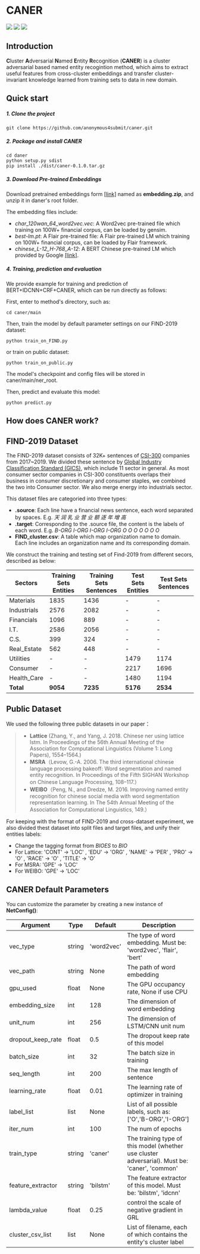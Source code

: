 # CANER
![](https://img.shields.io/badge/python-3.5%7C3.6%7C3.7-blue.svg) ![](https://img.shields.io/badge/tensorflow-1.10.0-orange.svg) ![](https://img.shields.io/badge/license-MIT%203.0-green.svg)

## Introduction

**C**luster **A**dversarial **N**amed **E**ntity **R**ecognition (**CANER**) is a cluster adversarial based named entity recogintion method, which aims to extract useful features from cross-cluster embeddings and transfer cluster-invariant knowledge learned from training sets to data in new domain.

## Quick start

##### 1. Clone the project

```shell
git clone https://github.com/anonymous4submit/caner.git
```

##### 2. Package and install CANER

```shell
cd daner
python setup.py sdist
pip install ./dist/caner-0.1.0.tar.gz
```

##### 3. Download Pre-trained Embeddings

Download pretrained embeddings form [[link]](https://pan.baidu.com/s/1iSRdQMX_GEmghL2fQET1Hw) named as **embedding.zip**, and unzip it in daner's root folder.

The embedding files include:

- *char_120wan_64_word2vec.vec*:  A Word2vec pre-trained file which training on 100W+ financial corpus, can be loaded by gensim.
- *best-lm.pt*: A Flair pre-trained file: A Flair pre-trained LM which training on 100W+ financial corpus, can be loaded by Flair framework.
- *chinese_L-12_H-768_A-12*: A BERT Chinese pre-trained LM which provided by Google [[link]](https://storage.googleapis.com/bert_models/2018_11_03/chinese_L-12_H-768_A-12.zip). 

##### 4. Training, prediction and evaluation

We provide example  for training and prediction of BERT+IDCNN+CRF+CANER, which can be run directly as follows:

First, enter to method's directory, such as:

```shell
cd caner/main
```

Then, train the model by default parameter settings on our FIND-2019 dataset:

```
python train_on_FIND.py
```

or train on public dataset:
```
python train_on_public.py
```


The model's checkpoint and config files will be stored in caner/main/ner_root. 

Then, predict and evaluate this model:

```shell
python predict.py
```

## How does CANER work?

## FIND-2019 Dataset

The FIND-2019 dataset consists of 32K+ sentences of [CSI-300](http://www.csindex.com.cn/en/indices/index-detail/000300) companies from 2017~2019. We divided these sentence by [Global Industry Classification Standard (GICS)](https://en.wikipedia.org/wiki/Global_Industry_Classification_Standard), which include 11 sector in general. As most consumer sector companies in CSI-300 constituents overlaps their business in consumer discretionary and consumer staples, we combined the two into Consumer sector. We also merge energy into industrials sector. 

This dataset files are categoried into three types:

- **.source**:  Each line have a financial news sentence,  each word separated by spaces.  E.g. *天 润 乳 业 营 业 额 逐 年 增 高*
- **.target**:  Corresponding to the .source file, the content is the labels of each word. E.g. *B-ORG I-ORG I-ORG I-ORG O O O O O O O*
- **FIND_cluster.csv**: A table which map organization name to domain. Each line includes an organization name and its corresponding domain.

We construct the training and testing set of Find-2019 from different secors, described as below:

| Sectors     | Training Sets Entities | Training Sets Sentences | Test Sets Entities | Test Sets Sentences |
| ----------- | ---------------------- | ----------------------- | ------------------ | ------------------- |
| Materials   | 1835                   | 1436                    | -                  | -                   |
| Industrials | 2576                   | 2082                    | -                  | -                   |
| Financials  | 1096                   | 889                     | -                  | -                   |
| I.T.        | 2586                   | 2056                    | -                  | -                   |
| C.S.        | 399                    | 324                     | -                  | -                   |
| Real_Estate | 562                    | 448                     | -                  | -                   |
| Utilities   | -                      | -                       | 1479               | 1174                |
| Consumer    | -                      | -                       | 2217               | 1696                |
| Health_Care | -                      | -                       | 1480               | 1194                |
| **Total**   | **9054**               | **7235**                | **5176**           | **2534**            |

## Public Dataset
We used the following three public datasets in our paper：
> - **Lattice**  (Zhang, Y., and Yang, J. 2018. Chinese ner using lattice lstm. In Proceedings of the 56th Annual Meeting of the Association for Computational Linguistics (Volume 1: Long Papers), 1554–1564.)
> - **MSRA**（Levow, G.-A. 2006. The third international chinese language processing bakeoff: Word segmentation and named entity recognition. In Proceedings of the Fifth SIGHAN Workshop on Chinese Language Processing, 108–117.）
> - **WEIBO**（Peng, N., and Dredze, M. 2016. Improving named entity recognition for chinese social media with word segmentation representation learning. In The 54th Annual Meeting of the Association for Computational Linguistics, 149.）
>

For keeping with the format of FIND-2019 and cross-dataset experiment, we also divided thest dataset into split files and target files, and unify their entities labels:

- Change the tagging format from *BIOES*  to *BIO*
- For Lattice:  'CONT' -> 'LOC'  ,  'EDU' -> 'ORG'  ,  'NAME' -> 'PER'  ,  'PRO' -> 'O'  ,  'RACE' -> 'O' , 'TITLE' -> 'O'
- For MSRA:  'GPE' -> 'LOC'
- For WEIBO:  'GPE' -> 'LOC'

## CANER Default Parameters

You can customize the parameter by creating a new instance of **NetConfig()**:

| Argument          | Type   | Default    | Description                                                  |
| ----------------- | ------ | ---------- | ------------------------------------------------------------ |
| vec_type          | string | 'word2vec' | The type of word embedding. Must be: 'word2vec', 'flair', 'bert' |
| vec_path          | string | None       | The path of word embedding                                   |
| gpu_used          | float  | None       | The GPU occupancy rate, None if use CPU                      |
| embedding_size    | int    | 128        | The dimension of word embedding                              |
| unit_num          | int    | 256        | The dimension of LSTM/CNN unit num                           |
| dropout_keep_rate | float  | 0.5        | The dropout keep rate of this model                          |
| batch_size        | int    | 32         | The batch size in training                                   |
| seq_length        | int    | 200        | The max length of sentence                                   |
| learning_rate     | float  | 0.01       | The learning rate of optimizer in training                   |
| label_list        | list   | None       | List of all possible labels, such as: ['O','B-ORG','I-ORG']  |
| iter_num          | int    | 100        | The num of epochs                                            |
| train_type        | string | 'caner'    | The training type of this model (whether use cluster adversarial). Must be: 'caner', 'common' |
| feature_extractor | string | 'bilstm'   | The feature extractor of this model. Must be: 'bilstm', 'idcnn' |
|  lambda_value | float |0.25 | control the scale of negative gradient in GRL |
|  cluster_csv_list | list | None | List of  filename,  each of which contains the entity's cluster label |

